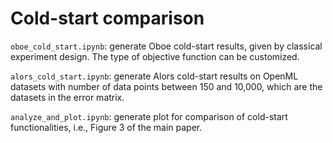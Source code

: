 # Cold-start comparison

`oboe_cold_start.ipynb`: generate Oboe cold-start results, given by classical experiment design. The type of objective function can be customized.

`alors_cold_start.ipynb`: generate Alors cold-start results on OpenML datasets with number of data points between 150 and 10,000, which are the datasets in the error matrix.

`analyze_and_plot.ipynb`: generate plot for comparison of cold-start functionalities, i.e., Figure 3 of the main paper.
